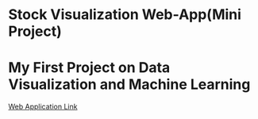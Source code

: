 # Stock Visualization Web-App(Mini Project)
# My First Project on Data Visualization and Machine Learning
[Web Application Link](https://saikrishnakolluri-stock-visualization-prediction--source-g6bokc.streamlit.app/)
